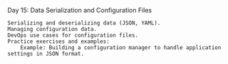 Day 15: Data Serialization and Configuration Files

    Serializing and deserializing data (JSON, YAML).
    Managing configuration data.
    DevOps use cases for configuration files.
    Practice exercises and examples:
        Example: Building a configuration manager to handle application settings in JSON format.
